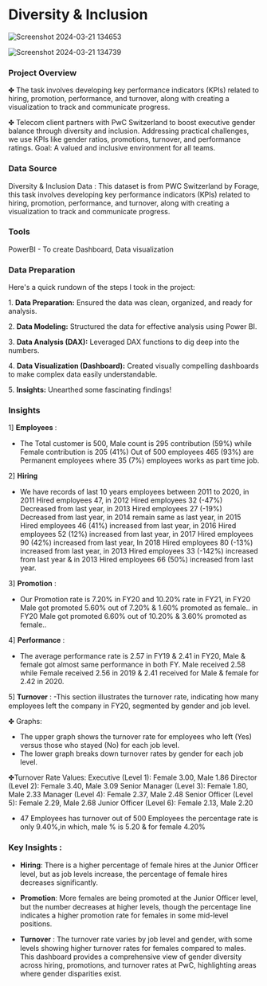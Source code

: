 # Diversity & Inclusion

![Screenshot 2024-03-21 134653](https://github.com/purvaphalak/Diversity_-_Inclusion/assets/148857209/c10c893b-7995-4f45-8758-1f545248c66c)

![Screenshot 2024-03-21 134739](https://github.com/purvaphalak/Diversity_-_Inclusion/assets/148857209/756f9d27-e7a9-45de-b239-147b5ee28bf2)

### Project Overview

✤ The task involves developing key performance indicators (KPIs) related to hiring, promotion, performance, and turnover, along with creating a visualization to track and communicate progress.

✤ Telecom client partners with PwC Switzerland to boost executive gender balance through diversity and inclusion. Addressing practical challenges, we use KPIs like gender ratios, promotions, turnover, and performance ratings. Goal: A valued and inclusive environment for all teams.

### Data Source 

Diversity & Inclusion Data : This dataset is from PWC Switzerland by Forage, this task involves developing key performance indicators (KPIs) related to hiring, promotion, performance, and turnover, along with creating a visualization to track and communicate progress.

### Tools 

PowerBI - To create Dashboard, Data visualization

 ### Data Preparation

Here's a quick rundown of the steps I took in the project:

1️. **Data Preparation:**
Ensured the data was clean, organized, and ready for analysis.

2️. **Data Modeling:**
Structured the data for effective analysis using Power BI.

3️. **Data Analysis (DAX):** 
Leveraged DAX functions to dig deep into the numbers.

4️. **Data Visualization (Dashboard):** 
Created visually compelling dashboards to make complex data easily understandable.

5️. **Insights:** 
Unearthed some fascinating findings!

### Insights

1] 𝐄𝐦𝐩𝐥𝐨𝐲𝐞𝐞𝐬 :
- The Total customer is 500, Male count is 295 contribution (59%) while Female contribution is 205 (41%) Out of 500 employees 465 (93%) are Permanent employees where 35 (7%) employees works as part time job.

2] 𝐇𝐢𝐫𝐢𝐧𝐠
- We have records of last 10 years employees between 2011 to 2020, in 2011 Hired employees 47, in 2012 Hired employees 32 (-47%) Decreased from last year, in 2013 Hired employees 27 (-19%) Decreased from last year, in 2014 remain same as last year, in 2015 Hired employees 46 (41%) increased from last year, in 2016 Hired employees 52 (12%) increased from last year, in 2017 Hired employees 90 (42%) increased from last year, In 2018 Hired employees 80 (-13%) increased from last year, in 2013 Hired employees 33 (-142%) increased from last year & in 2013 Hired employees 66 (50%) increased from last year.

3] 𝐏𝐫𝐨𝐦𝐨𝐭𝐢𝐨𝐧 :
- Our Promotion rate is 7.20% in FY20 and 10.20% rate in FY21, in FY20 Male got promoted 5.60% out of 7.20% & 1.60% promoted as female.. in FY20 Male got promoted 6.60% out of 10.20% & 3.60% promoted as female..

4] 𝐏𝐞𝐫𝐟𝐨𝐫𝐦𝐚𝐧𝐜𝐞 :
- The average performance rate is 2.57 in FY19 & 2.41 in FY20, Male & female got almost same performance in both FY. Male received 2.58 while Female received 2.56 in 2019 & 2.41 received for Male & female for 2.42 in 2020.

5] 𝐓𝐮𝐫𝐧𝐨𝐯𝐞𝐫 :
-This section illustrates the turnover rate, indicating how many employees left the company in FY20, segmented by gender and job level.

✤ Graphs:
- The upper graph shows the turnover rate for employees who left (Yes) versus those who stayed (No) for each job level.
- The lower graph breaks down turnover rates by gender for each job level.

✤Turnover Rate Values:
Executive (Level 1): Female 3.00, Male 1.86
Director (Level 2): Female 3.40, Male 3.09
Senior Manager (Level 3): Female 1.80, Male 2.33
Manager (Level 4): Female 2.37, Male 2.48
Senior Officer (Level 5): Female 2.29, Male 2.68
Junior Officer (Level 6): Female 2.13, Male 2.20

- 47 Employees has turnover out of 500 Employees the percentage rate is only 9.40%,in which, male % is 5.20 & for female 4.20%

### **Key Insights :** 

- 𝐇𝐢𝐫𝐢𝐧𝐠: There is a higher percentage of female hires at the Junior Officer level, but as job levels increase, the percentage of female hires decreases significantly.
 
- 𝐏𝐫𝐨𝐦𝐨𝐭𝐢𝐨𝐧: More females are being promoted at the Junior Officer level, but the number decreases at higher levels, though the percentage line indicates a higher promotion rate for females in some mid-level positions.

- 𝐓𝐮𝐫𝐧𝐨𝐯𝐞𝐫 : The turnover rate varies by job level and gender, with some levels showing higher turnover rates for females compared to males.
This dashboard provides a comprehensive view of gender diversity across hiring, promotions, and turnover rates at PwC, highlighting areas where gender disparities exist.







